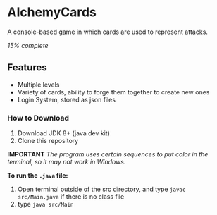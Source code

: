 # AlchemyCards
A console-based game in which cards are used to represent attacks.

_15% complete_

## Features
- Multiple levels
- Variety of cards, ability to forge them together to create new ones
- Login System, stored as json files

### How to Download

1. Download JDK 8+ (java dev kit)
2. Clone this repository

**IMPORTANT** _The program uses certain sequences to put color in the terminal, so it may not work in Windows._

**To run the `.java` file:**

1. Open terminal outside of the src directory, and type `javac src/Main.java` if there is no class file
2. type `java src/Main`


